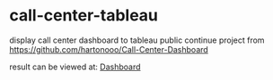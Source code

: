 # call-center-tableau
display call center dashboard to tableau public
continue project from https://github.com/hartonooo/Call-Center-Dashboard

result can be viewed at: <a href="https://public.tableau.com/app/profile/hartono4637/viz/DashboardCallCenter-2020_16762778123870/Dashboard?publish=yes" target="_blank"> Dashboard</a>



